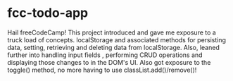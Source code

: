# fcc-todo-app
Hail freeCodeCamp! This project introduced and gave me exposure to a truck load of concepts. localStorage and associated methods for persisting data, setting, retrieving and deleting data from localStorage. Also, leaned further into handling input fields , performing CRUD operations and displaying those changes to in the DOM's UI. Also got exposure to the toggle() method, no more having to use classList.add()/remove()!
